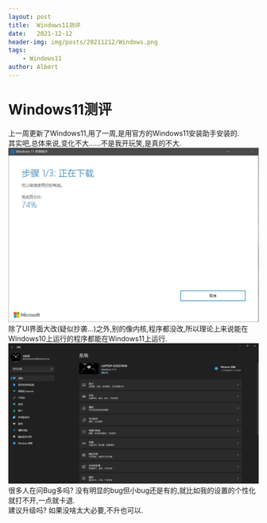 ```yaml
---
layout: post
title:  Windows11测评
date:   2021-12-12
header-img: img/posts/20211212/Windows.png
tags:
    - Windows11
author: Albert
---
```

# Windows11测评
上一周更新了Windows11,用了一周,是用官方的Windows11安装助手安装的.  
其实吧,总体来说,变化不大......不是我开玩笑,是真的不大.
![](/img/posts/20211212/Windows.png)
除了UI界面大改(疑似抄袭...)之外,别的像内核,程序都没改,所以理论上来说能在Windows10上运行的程序都能在Windows11上运行.  
![](/img/posts/20211212/i.png)
很多人在问Bug多吗? 没有明显的bug但小bug还是有的,就比如我的设置的个性化就打不开,一点就卡退.  
建议升级吗?  如果没啥太大必要,不升也可以.

